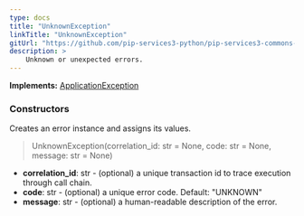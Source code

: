 ```yaml
---
type: docs
title: "UnknownException"
linkTitle: "UnknownException"
gitUrl: "https://github.com/pip-services3-python/pip-services3-commons-python"
description: >
    Unknown or unexpected errors.
---
```


**Implements:** [ApplicationException](../application_exception)

### Constructors
Creates an error instance and assigns its values.

> UnknownException(correlation_id: str = None, code: str = None, message: str = None)

- **correlation_id**: str - (optional) a unique transaction id to trace execution through call chain.
- **code**: str - (optional) a unique error code. Default: "UNKNOWN"
- **message**: str - (optional) a human-readable description of the error.

